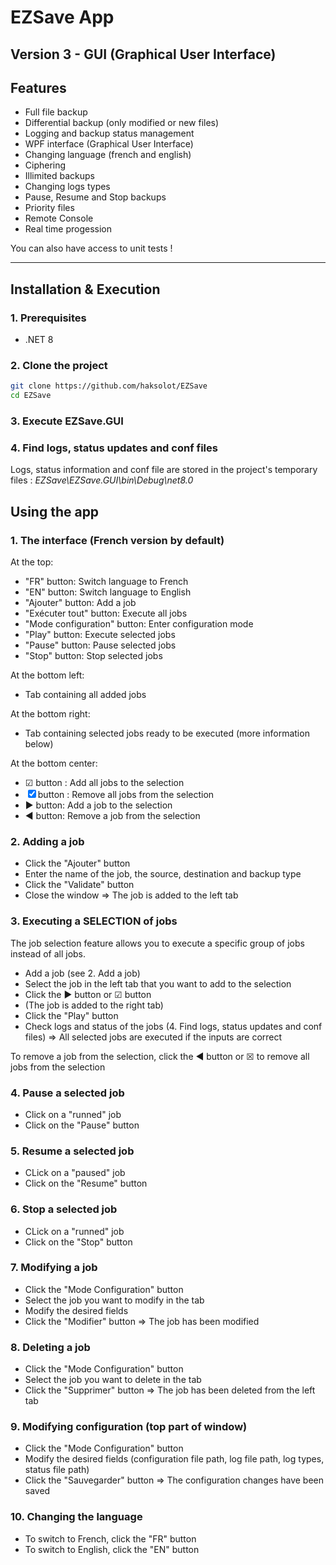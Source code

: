 # EZSave App
## Version 3 - GUI (Graphical User Interface)

## Features  

- Full file backup
- Differential backup (only modified or new files)  
- Logging and backup status management  
- WPF interface (Graphical User Interface)
- Changing language (french and english)
- Ciphering
- Illimited backups
- Changing logs types
- Pause, Resume and Stop backups
- Priority files
- Remote Console
- Real time progession 

You can also have access to unit tests !

---

## Installation & Execution  

### 1. Prerequisites  
- .NET 8  


### 2. Clone the project  
```bash
git clone https://github.com/haksolot/EZSave
cd EZSave
```

### 3. Execute EZSave.GUI

### 4. Find logs, status updates and conf files
Logs, status information and conf file are stored in the project's temporary files : *EZSave\EZSave.GUI\bin\Debug\net8.0*

## Using the app  

### 1. The interface (French version by default) 

At the top:

- "FR" button: Switch language to French
- "EN" button: Switch language to English
- "Ajouter" button: Add a job
- "Exécuter tout" button: Execute all jobs
- "Mode configuration" button: Enter configuration mode
- "Play" button: Execute selected jobs
- "Pause" button: Pause selected jobs
- "Stop" button: Stop selected jobs

At the bottom left:

- Tab containing all added jobs

At the bottom right:

- Tab containing selected jobs ready to be executed (more information below)

At the bottom center:

- ☑ button : Add all jobs to the selection
- ☒ button : Remove all jobs from the selection
- ▶︎ button: Add a job to the selection
- ◀︎ button: Remove a job from the selection

### 2. Adding a job

- Click the "Ajouter" button
- Enter the name of the job, the source, destination and backup type
- Click the "Validate" button
- Close the window
  => The job is added to the left tab
  
### 3. Executing a SELECTION of jobs

The job selection feature allows you to execute a specific group of jobs instead of all jobs.

  - Add a job (see 2. Add a job)
  - Select the job in the left tab that you want to add to the selection
  - Click the ▶︎ button or ☑ button
  - (The job is added to the right tab)
  - Click the "Play" button
  - Check logs and status of the jobs (4. Find logs, status updates and conf files)
    => All selected jobs are executed if the inputs are correct
    
To remove a job from the selection, click the ◀︎ button or ☒ to remove all jobs from the selection

### 4. Pause a selected job

- Click on a "runned" job 
- Click on the "Pause" button

### 5. Resume a selected job

- CLick on a "paused" job
- Click on the "Resume" button

### 6. Stop a selected job

- CLick on a "runned" job
- Click on the "Stop" button

### 7. Modifying a job

- Click the "Mode Configuration" button
- Select the job you want to modify in the tab
- Modify the desired fields 
- Click the "Modifier" button
   => The job has been modified

### 8. Deleting a job

- Click the "Mode Configuration" button
- Select the job you want to delete in the tab
- Click the "Supprimer" button
   => The job has been deleted from the left tab

### 9. Modifying configuration (top part of window)

- Click the "Mode Configuration" button
- Modify the desired fields (configuration file path, log file path, log types, status file path)
- Click the "Sauvegarder" button
   => The configuration changes have been saved 

### 10. Changing the language

- To switch to French, click the "FR" button
- To switch to English, click the "EN" button
